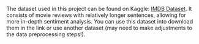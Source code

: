 The dataset used in this project can be found on Kaggle: [IMDB Dataset](https://www.kaggle.com/datasets/columbine/imdb-dataset-sentiment-analysis-in-csv-format). It consists of movie reviews with relatively longer sentences, allowing for more in-depth sentiment analysis. You can use this dataset into download them in the link or use another dataset (may need to make adjustments to the data preprocessing steps!).
